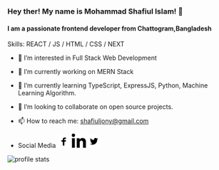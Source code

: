 ### Hey ther! My name is Mohammad Shafiul Islam! 👋
#### I am a passionate frontend developer from Chattogram,Bangladesh
  Skills: REACT / JS / HTML / CSS / NEXT
- 👀 I’m interested in Full Stack Web Development
- 🔭 I’m currently working on MERN Stack
- 🌱 I’m currently learning TypeScript, ExpressJS, Python, Machine Learning Algorithm.
- 👯 I’m looking to collaborate on open source projects.
- 📫 How to reach me: shafiuljony@gmail.com

- Social Media [![Facebook](social-media/facebook.png)](https://www.facebook.com/shafiuljony12/)
[![Linkedin](social-media/linkedin.png)](https://www.linkedin.com/in/mdshafiulislam12/)
[![Twitter](social-media/twitter.png)](https://twitter.com/shafiul_islam12)


<img src="https://github-readme-stats.vercel.app/api?username=shafiuljony&&show_icons=true&title_color=ffffff&icon_color=bb2acf&text_color=daf7dc&bg_color=151515" alt="profile stats"/>
